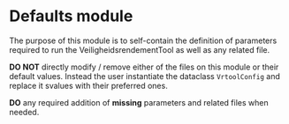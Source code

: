 # Defaults module

The purpose of this module is to self-contain the definition of parameters required to run the VeiligheidsrendementTool as well as any related file.

**DO NOT** directly modify / remove either of the files on this module or their default values. Instead the user instantiate the dataclass `VrtoolConfig` and replace it svalues with their preferred ones.

**DO** any required addition of __missing__ parameters and related files when needed.